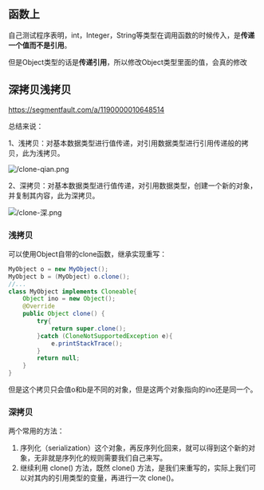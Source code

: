 ## 函数上

自己测试程序表明，int，Integer，String等类型在调用函数的时候传入，是**传递一个值而不是引用**。

但是Object类型的话是**传递引用**，所以修改Object类型里面的值，会真的修改



## 深拷贝浅拷贝

https://segmentfault.com/a/1190000010648514

总结来说：

1、浅拷贝：对基本数据类型进行值传递，对引用数据类型进行引用传递般的拷贝，此为浅拷贝。

![/clone-qian.png](https://segmentfault.com/img/remote/1460000010648519)

2、深拷贝：对基本数据类型进行值传递，对引用数据类型，创建一个新的对象，并复制其内容，此为深拷贝。

![/clone-深.png](https://segmentfault.com/img/remote/1460000010648520)

### 浅拷贝

可以使用Object自带的clone函数，继承实现重写：

```java
MyObject o = new MyObject();
MyObject b = (MyObject) o.clone();
//...
class MyObject implements Cloneable{
    Object ino = new Object();
    @Override
    public Object clone() {
        try{
            return super.clone();
        }catch (CloneNotSupportedException e){
            e.printStackTrace();
        }
        return null;
    }
}
```

但是这个拷贝只会值o和b是不同的对象，但是这两个对象指向的ino还是同一个。

### 深拷贝

两个常用的方法：

1. 序列化（serialization）这个对象，再反序列化回来，就可以得到这个新的对象，无非就是序列化的规则需要我们自己来写。
2. 继续利用 clone() 方法，既然 clone() 方法，是我们来重写的，实际上我们可以对其内的引用类型的变量，再进行一次 clone()。